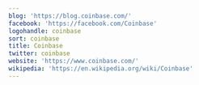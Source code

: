 ```yaml
---
blog: 'https://blog.coinbase.com/'
facebook: 'https://facebook.com/Coinbase'
logohandle: coinbase
sort: coinbase
title: Coinbase
twitter: coinbase
website: 'https://www.coinbase.com/'
wikipedia: 'https://en.wikipedia.org/wiki/Coinbase'
---
```

